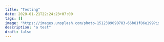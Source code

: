 ```yaml
---
title: "Testing"
date: 2020-01-21T22:24:23+07:00
tags: []
image: "https://images.unsplash.com/photo-1512389098783-66b81f86e199?ixlib=rb-1.2.1&auto=format&fit=crop&w=900&h=300&q=80"
description: "a test"
draft: false
---
```

